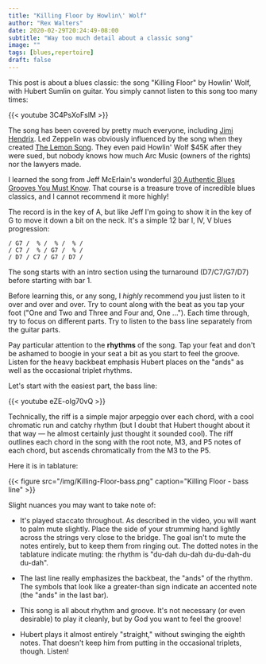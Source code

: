 ```yaml
---
title: "Killing Floor by Howlin\' Wolf"
author: "Rex Walters"
date: 2020-02-29T20:24:49-08:00
subtitle: "Way too much detail about a classic song"
image: ""
tags: [blues,repertoire]
draft: false
---
```


This post is about a blues classic: the song "Killing Floor" by Howlin\' Wolf, with Hubert Sumlin on guitar. You simply cannot listen to this song too many times:

<!-- more -->

{{< youtube 3C4PsXoFslM  >}}

The song has been covered by pretty much everyone, including [Jimi Hendrix](https://www.youtube.com/watch?v=qHuGoI3kPa4). Led Zeppelin was obviously influenced by the song when they created [The Lemon Song](https://www.youtube.com/watch?v=Zyhu2ysqKGk). They even paid Howlin' Wolf $45K after they were sued, but nobody knows how much Arc Music (owners of the rights) nor the lawyers made.

I learned the song from Jeff McErlain's wonderful [30 Authentic Blues Grooves You Must Know](https://truefire.com/blues-guitar-lessons/30-authentic-blues-grooves/c678). That course is a treasure trove of incredible blues classics, and I cannot recommend it more highly!

The record is in the key of A, but like Jeff I'm going to show it in the key of G to move it down a bit on the neck. It's a simple 12 bar I, IV, V blues progression:

    / G7 /  % /  % /  % /
    / C7 /  % / G7 /  % /
    / D7 / C7 / G7 / D7 /

The song starts with an intro section using the turnaround (D7/C7/G7/D7) before starting with bar 1.

Before learning this, or any song, I *highly* recommend you just listen to it over and over and over. Try to count along with the beat as you tap your foot ("One and Two and Three and Four and, One ..."). Each time through, try to focus on different parts. Try to listen to the bass line separately from the guitar parts.

Pay particular attention to the **rhythms** of the song. Tap your feat and don't be ashamed to boogie in your seat a bit as you start to feel the groove. Listen for the heavy backbeat emphasis Hubert places on the "ands" as well as the occasional triplet rhythms.

Let's start with the easiest part, the bass line:

{{< youtube eZE-oIg70vQ  >}}

Technically, the riff is a simple major arpeggio over each chord, with a cool chromatic run and catchy rhythm (but I doubt that Hubert thought about it that way — he almost certainly just thought it sounded cool). The riff outlines each chord in the song with the root note, M3, and P5 notes of each chord, but ascends chromatically from the M3 to the P5.

Here it is in tablature:

{{< figure src="/img/Killing-Floor-bass.png" caption="Killing Floor - bass line" >}}

Slight nuances you may want to take note of:

* It's played staccato throughout. As described in the video, you will want to palm mute slightly. Place the side of your strumming hand lightly across the strings very close to the bridge. The goal isn't to mute the notes entirely, but to keep them from ringing out. The dotted notes in the tablature indicate muting: the rhythm is "du-dah du-dah du-du-dah-du du-dah".

* The last line really emphasizes the backbeat, the "ands" of the rhythm. The symbols that look like a greater-than sign indicate an accented note (the "ands" in the last bar).

* This song is all about rhythm and groove. It's not necessary (or even desirable) to play it cleanly, but by God you want to feel the groove!

* Hubert plays it almost entirely "straight," without swinging the eighth notes. That doesn't keep him from putting in the occasional triplets, though. Listen!

